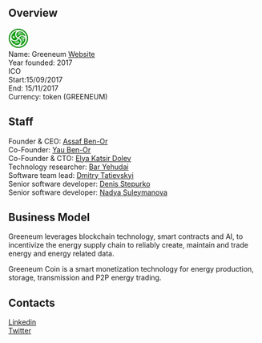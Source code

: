 ## Overview
![ logo](../projects/logo/greeneum.jpg)  
Name: Greeneum
[Website](www.greeneum.net)   
Year founded: 2017   
ICO  
Start:15/09/2017	  
End: 15/11/2017	   
Currency: token (GREENEUM)	  
## Staff 
Founder & CEO: [Assaf Ben-Or](../people/assaf_ben-or.md)   
Co-Founder: [Yau Ben-Or](../people/yau_ben-or.md)  
Co-Founder & CTO: [Elya Katsir Dolev](../people/elya_katsir_dolev.md)  
Technology researcher: [Bar Yehudai](../people/bar_yehudai)  
Software team lead: [Dmitry Tatievskyi](../people/dmitry_tatievskyi.md)  
Senior software developer: [Denis Stepurko](../people/denis_stepurko)  
Senior software developer: [Nadya Suleymanova](../people/nadya_suleymanova)  
## Business Model
Greeneum leverages blockchain technology, smart contracts and AI, to incentivize the energy supply chain to reliably create, maintain and trade energy and energy related data.

Greeneum Coin is a smart monetization technology for energy production, storage, transmission and P2P energy trading.
## Contacts     
[Linkedin](https://www.linkedin.com/company/18180628/)  
[Twitter](https://twitter.com/greeneum1)   
  
